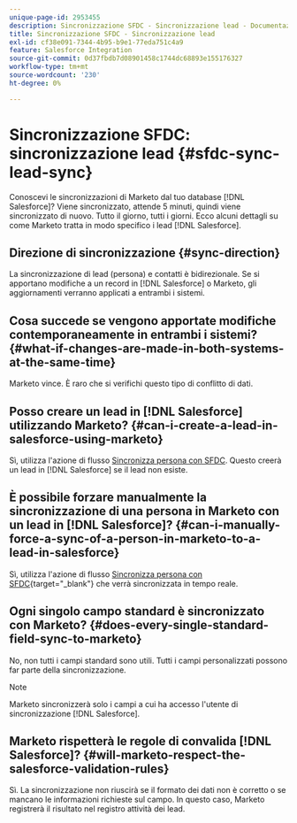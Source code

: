 ```yaml
---
unique-page-id: 2953455
description: Sincronizzazione SFDC - Sincronizzazione lead - Documentazione Marketo - Documentazione del prodotto
title: Sincronizzazione SFDC - Sincronizzazione lead
exl-id: cf38e091-7344-4b95-b9e1-77eda751c4a9
feature: Salesforce Integration
source-git-commit: 0d37fbdb7d08901458c1744dc68893e155176327
workflow-type: tm+mt
source-wordcount: '230'
ht-degree: 0%

---
```


# Sincronizzazione SFDC: sincronizzazione lead {#sfdc-sync-lead-sync}

Conoscevi le sincronizzazioni di Marketo dal tuo database [!DNL Salesforce]? Viene sincronizzato, attende 5 minuti, quindi viene sincronizzato di nuovo. Tutto il giorno, tutti i giorni. Ecco alcuni dettagli su come Marketo tratta in modo specifico i lead [!DNL Salesforce].

## Direzione di sincronizzazione {#sync-direction}

La sincronizzazione di lead (persona) e contatti è bidirezionale. Se si apportano modifiche a un record in [!DNL Salesforce] o Marketo, gli aggiornamenti verranno applicati a entrambi i sistemi.

## Cosa succede se vengono apportate modifiche contemporaneamente in entrambi i sistemi? {#what-if-changes-are-made-in-both-systems-at-the-same-time}

Marketo vince. È raro che si verifichi questo tipo di conflitto di dati.

## Posso creare un lead in [!DNL Salesforce] utilizzando Marketo? {#can-i-create-a-lead-in-salesforce-using-marketo}

Sì, utilizza l&#39;azione di flusso [Sincronizza persona con SFDC](/help/marketo/product-docs/core-marketo-concepts/smart-campaigns/salesforce-flow-actions/sync-person-to-sfdc.md). Questo creerà un lead in [!DNL Salesforce] se il lead non esiste.

## È possibile forzare manualmente la sincronizzazione di una persona in Marketo con un lead in [!DNL Salesforce]? {#can-i-manually-force-a-sync-of-a-person-in-marketo-to-a-lead-in-salesforce}

Sì, utilizza l&#39;azione di flusso [Sincronizza persona con SFDC](/help/marketo/product-docs/core-marketo-concepts/smart-campaigns/salesforce-flow-actions/sync-person-to-sfdc.md){target="_blank"} che verrà sincronizzata in tempo reale.

## Ogni singolo campo standard è sincronizzato con Marketo? {#does-every-single-standard-field-sync-to-marketo}

No, non tutti i campi standard sono utili. Tutti i campi personalizzati possono far parte della sincronizzazione.

>[!NOTE]
>
>Marketo sincronizzerà solo i campi a cui ha accesso l&#39;utente di sincronizzazione [!DNL Salesforce].

## Marketo rispetterà le regole di convalida [!DNL Salesforce]? {#will-marketo-respect-the-salesforce-validation-rules}

Sì.  La sincronizzazione non riuscirà se il formato dei dati non è corretto o se mancano le informazioni richieste sul campo. In questo caso, Marketo registrerà il risultato nel registro attività dei lead.
